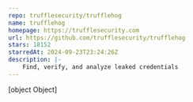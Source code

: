 ```yaml
---
repo: trufflesecurity/trufflehog
name: trufflehog
homepage: https://trufflesecurity.com
url: https://github.com/trufflesecurity/trufflehog
stars: 18152
starredAt: 2024-09-23T23:24:26Z
description: |-
    Find, verify, and analyze leaked credentials
---
```


[object Object]
